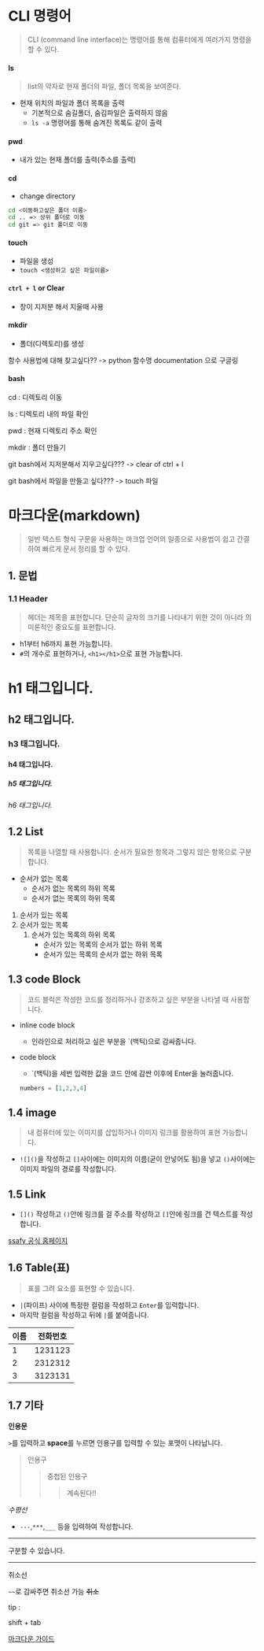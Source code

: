 # CLI 명령어

> CLI (command line interface)는 명령어를 통해 컴퓨터에게 여러가지 명령을 할 수 있다.





#### ls

> list의 약자로 현재 폴더의 파일, 폴더 목록을 보여준다.

- 현재 위치의 파일과 폴더 목록을 출력
  - 기본적으로 숨길폴더, 숨김파일은 출력하지 않음
  - `ls -a` 명령어를 통해 숨겨진 목록도 같이 출력



#### pwd

- 내가 있는 현재 폴더를 출력(주소를 출력)



#### cd

- change directory

``` bash
cd <이동하고싶은 폴더 이름>
cd .. => 상위 폴더로 이동
cd git => git 폴더로 이동
```



#### touch

- 파일을 생성
- `touch <생성하고 싶은 파일이름>`



#### `ctrl + l` or Clear 

- 창이 지저분 해서 지울때 사용



#### mkdir

- 폴더(디렉토리)를 생성





함수 사용법에 대해 찾고싶다?? -> python 함수명 documentation 으로 구글링



#### bash

cd : 디렉토리 이동

ls : 디렉토리 내의 파일 확인

pwd : 현재 디렉토리 주소 확인

mkdir : 폴더 만들기

git bash에서 지저분해서 지우고싶다??? -> clear of ctrl + l

git bash에서 파일을 만들고 싶다??? -> touch 파일





# 마크다운(markdown)

> 일반 텍스트 형식 구문을 사용하는 마크업 언어의 일종으로 사용법이 쉽고 간결하여 빠르게 문서 정리를 할 수 있다.



## 1. 문법 

### 1.1 Header

>헤더는 제목을 표현합니다. 단순히 글자의 크기를 나타내기 위한 것이 아니라 의미론적인 중요도를 표현합니다.

- h1부터 h6까지 표현 가능합니다.
- `#`의 개수로 표현하거나, `<h1></h1>`으로 표현 가능합니다. 



# h1 태그입니다.

## h2 태그입니다.

### h3 태그입니다.

#### h4 태그입니다.

##### h5 태그입니다.

###### h6 태그입니다.



## 1.2 List

> 목록을 나열할 때 사용합니다. 순서가 필요한 항목과 그렇지 않은 항목으로 구분합니다.

- 순서가 없는 목록
  - 순서가 없는 목록의 하위 목록
  - 순서가 없는 목록의 하위 목록

1. 순서가 있는 목록
2. 순서가 있는 목록
   1. 순서가 있는 목록의 하위 목록
      - 순서가 있는 목록의 순서가 없는 하위 목록
      - 순서가 있는 목록의 순서가 없는 하위 목록





## 1.3 code Block

> 코드 블럭은 작성한 코드를 정리하거나 강조하고 싶은 부분을 나타낼 때 사용합니다.

- inline code block

  - 인라인으로 처리하고 싶은 부분을 `(백틱)으로 감싸줍니다.

- code block

  - `(백틱)을 세번 입력한 값을 코드 안에 감싼 이후에 Enter을 눌러줍니다.

  ```python
  numbers = [1,2,3,4]
  ```

##### 

## 1.4 image

> 내 컴퓨터에 있는 이미지를 삽입하거나 이미지 링크를 활용하여 표현 가능합니다.

- `![]()`을 작성하고 `[]`사이에는 이미지의 이름(굳이 안넣어도 됨)을 넣고 `()`사이에는 이미지 파일의 경로를 작성합니다.



## 1.5 Link

- `[]()` 작성하고 `()`안에 링크를 걸 주소를 작성하고 `[]`안에 링크를 건 텍스트를 작성합니다.

[ssafy 공식 홈페이지](https://www.ssafy.com/ksp/jsp/swp/swpMain.jsp)





## 1.6 Table(표)

> 표를 그려 요소를 표현할 수 있습니다.

- `|`(파이프) 사이에 특정한 컬럼을 작성하고 `Enter`를 입력합니다.
- 마지막 컬럼을 작성하고 뒤에 `|`를 붙여줍니다.



| 이름 | 전화번호 |
| ---- | -------- |
| 1    | 1231123  |
| 2    | 2312312  |
| 3    | 3123131  |





## 1.7 기타

**인용문**

`>`를 입력하고 **space**를 누르면 인용구를 입력할 수 있는 포맷이 나타납니다.

> 인용구
>
> > 중첩된 인용구
> >
> > > 계속된다!!



*수평선* 

- `---`,`***`,`___` 등을 입력하여 작성합니다.

---

구분할 수 있습니다.

---

취소선

`~~`로 감싸주면 취소선 가능 ~~취소~~





tip : 

shift + tab 

[마크다운 가이드](https://www.markdownguide.org/basic-syntax)



